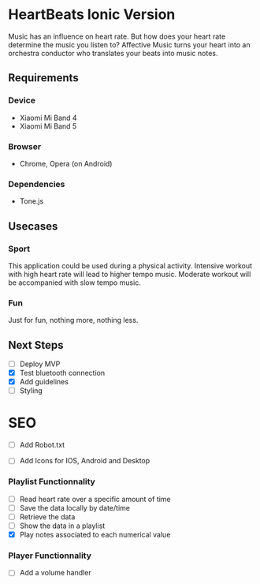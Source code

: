 # HeartBeats Ionic Version
Music has an influence on heart rate. But how does your heart rate determine the music you listen to? Affective Music turns your heart into an orchestra conductor who translates your beats into music notes.

## Requirements

### Device
- Xiaomi Mi Band 4 
- Xiaomi Mi Band 5 

### Browser
- Chrome, Opera (on Android)

### Dependencies
- Tone.js

## Usecases

### Sport
This application could be used during a physical activity.
Intensive workout with high heart rate will lead to higher tempo music.
Moderate workout will be accompanied with slow tempo music.

### Fun
Just for fun, nothing more, nothing less.

## Next Steps


- [ ] Deploy MVP 
- [x] Test bluetooth connection
- [x] Add guidelines
- [ ] Styling

# SEO
- [ ] Add Robot.txt
- [ ] Add Icons for IOS, Android and Desktop



### Playlist Functionnality

- [ ] Read heart rate over a specific amount of time
- [ ] Save the data locally by date/time
- [ ] Retrieve the data  
- [ ] Show the data in a playlist 
- [x] Play notes associated to each numerical value

### Player Functionnality

- [ ] Add a volume handler